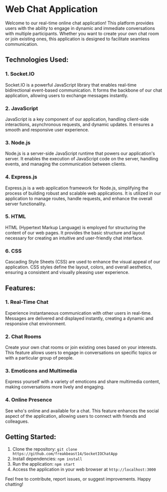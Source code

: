 # Web Chat Application

Welcome to our real-time online chat application! This platform provides users with the ability to engage in dynamic and immediate conversations with multiple participants. Whether you want to create your own chat room or join existing ones, this application is designed to facilitate seamless communication.

## Technologies Used:

### 1. Socket.IO
Socket.IO is a powerful JavaScript library that enables real-time bidirectional event-based communication. It forms the backbone of our chat application, allowing users to exchange messages instantly.

### 2. JavaScript
JavaScript is a key component of our application, handling client-side interactions, asynchronous requests, and dynamic updates. It ensures a smooth and responsive user experience.

### 3. Node.js
Node.js is a server-side JavaScript runtime that powers our application's server. It enables the execution of JavaScript code on the server, handling events, and managing the communication between clients.

### 4. Express.js
Express.js is a web application framework for Node.js, simplifying the process of building robust and scalable web applications. It is utilized in our application to manage routes, handle requests, and enhance the overall server functionality.

### 5. HTML
HTML (Hypertext Markup Language) is employed for structuring the content of our web pages. It provides the basic structure and layout necessary for creating an intuitive and user-friendly chat interface.

### 6. CSS
Cascading Style Sheets (CSS) are used to enhance the visual appeal of our application. CSS styles define the layout, colors, and overall aesthetics, ensuring a consistent and visually pleasing user experience.

## Features:

### 1. Real-Time Chat
Experience instantaneous communication with other users in real-time. Messages are delivered and displayed instantly, creating a dynamic and responsive chat environment.

### 2. Chat Rooms
Create your own chat rooms or join existing ones based on your interests. This feature allows users to engage in conversations on specific topics or with a particular group of people.

### 3. Emoticons and Multimedia
Express yourself with a variety of emoticons and share multimedia content, making conversations more lively and engaging.

### 4. Online Presence
See who's online and available for a chat. This feature enhances the social aspect of the application, allowing users to connect with friends and colleagues.

## Getting Started:

1. Clone the repository: `git clone https://github.com/freakbeast14/SocketIOChatApp`
2. Install dependencies: `npm install`
3. Run the application: `npm start`
4. Access the application in your web browser at `http://localhost:3000`

Feel free to contribute, report issues, or suggest improvements. Happy chatting!
